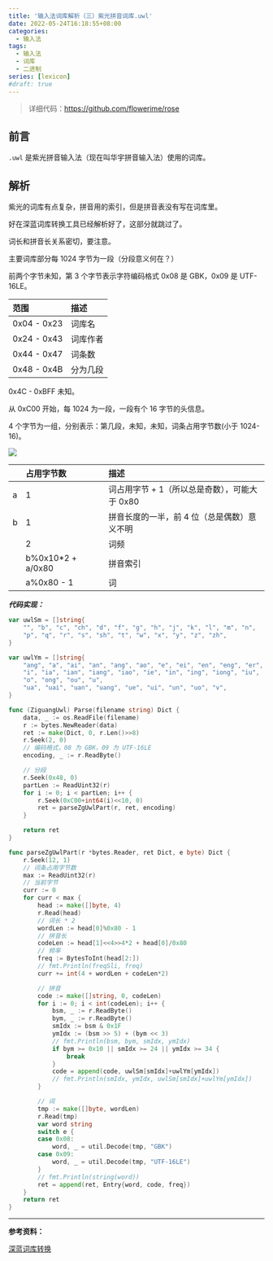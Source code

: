 ```yaml
---
title: '输入法词库解析（三）紫光拼音词库.uwl'
date: 2022-05-24T16:18:55+08:00
categories:
  - 输入法
tags:
  - 输入法
  - 词库
  - 二进制
series: [lexicon]
#draft: true
---
```


> 详细代码：<https://github.com/flowerime/rose>

## 前言

`.uwl` 是紫光拼音输入法（现在叫华宇拼音输入法）使用的词库。

## 解析

紫光的词库有点复杂，拼音用的索引，但是拼音表没有写在词库里。

好在深蓝词库转换工具已经解析好了，这部分就跳过了。

词长和拼音长关系密切，要注意。

主要词库部分每 1024 字节为一段（分段意义何在？）

前两个字节未知，第 3 个字节表示字符编码格式 0x08 是 GBK，0x09 是 UTF-16LE。

| 范围        | 描述     |
| :---------- | :------- |
| 0x04 - 0x23 | 词库名   |
| 0x24 - 0x43 | 词库作者 |
| 0x44 - 0x47 | 词条数   |
| 0x48 - 0x4B | 分为几段 |

0x4C - 0xBFF 未知。

从 0xC00 开始，每 1024 为一段，一段有个 16 字节的头信息。

4 个字节为一组，分别表示：第几段，未知，未知，词条占用字节数(小于 1024-16)。

![](https://tucang.cc/api/image/show/60b7ae73b574e23cef39fe01007299e5)

|     | 占用字节数         | 描述                                          |
| :-- | :----------------- | :-------------------------------------------- |
| a   | 1                  | 词占用字节 + 1（所以总是奇数），可能大于 0x80 |
| b   | 1                  | 拼音长度的一半，前 4 位（总是偶数）意义不明   |
|     | 2                  | 词频                                          |
|     | b%0x10\*2 + a/0x80 | 拼音索引                                      |
|     | a%0x80 - 1         | 词                                            |

**_代码实现：_**

```go
var uwlSm = []string{
    "", "b", "c", "ch", "d", "f", "g", "h", "j", "k", "l", "m", "n",
    "p", "q", "r", "s", "sh", "t", "w", "x", "y", "z", "zh",
}

var uwlYm = []string{
    "ang", "a", "ai", "an", "ang", "ao", "e", "ei", "en", "eng", "er",
    "i", "ia", "ian", "iang", "iao", "ie", "in", "ing", "iong", "iu",
    "o", "ong", "ou", "u",
    "ua", "uai", "uan", "uang", "ue", "ui", "un", "uo", "v",
}

func (ZiguangUwl) Parse(filename string) Dict {
    data, _ := os.ReadFile(filename)
    r := bytes.NewReader(data)
    ret := make(Dict, 0, r.Len()>>8)
    r.Seek(2, 0)
    // 编码格式，08 为 GBK，09 为 UTF-16LE
    encoding, _ := r.ReadByte()

    // 分段
    r.Seek(0x48, 0)
    partLen := ReadUint32(r)
    for i := 0; i < partLen; i++ {
        r.Seek(0xC00+int64(i)<<10, 0)
        ret = parseZgUwlPart(r, ret, encoding)
    }

    return ret
}

func parseZgUwlPart(r *bytes.Reader, ret Dict, e byte) Dict {
    r.Seek(12, 1)
    // 词条占用字节数
    max := ReadUint32(r)
    // 当前字节
    curr := 0
    for curr < max {
        head := make([]byte, 4)
        r.Read(head)
        // 词长 * 2
        wordLen := head[0]%0x80 - 1
        // 拼音长
        codeLen := head[1]<<4>>4*2 + head[0]/0x80
        // 频率
        freq := BytesToInt(head[2:])
        // fmt.Println(freqSli, freq)
        curr += int(4 + wordLen + codeLen*2)

        // 拼音
        code := make([]string, 0, codeLen)
        for i := 0; i < int(codeLen); i++ {
            bsm, _ := r.ReadByte()
            bym, _ := r.ReadByte()
            smIdx := bsm & 0x1F
            ymIdx := (bsm >> 5) + (bym << 3)
            // fmt.Println(bsm, bym, smIdx, ymIdx)
            if bym >= 0x10 || smIdx >= 24 || ymIdx >= 34 {
                break
            }
            code = append(code, uwlSm[smIdx]+uwlYm[ymIdx])
            // fmt.Println(smIdx, ymIdx, uwlSm[smIdx]+uwlYm[ymIdx])
        }

        // 词
        tmp := make([]byte, wordLen)
        r.Read(tmp)
        var word string
        switch e {
        case 0x08:
            word, _ = util.Decode(tmp, "GBK")
        case 0x09:
            word, _ = util.Decode(tmp, "UTF-16LE")
        }
        // fmt.Println(string(word))
        ret = append(ret, Entry{word, code, freq})
    }
    return ret
}
```

---

**参考资料：**

[深蓝词库转换](https://github.com/studyzy/imewlconverter)
